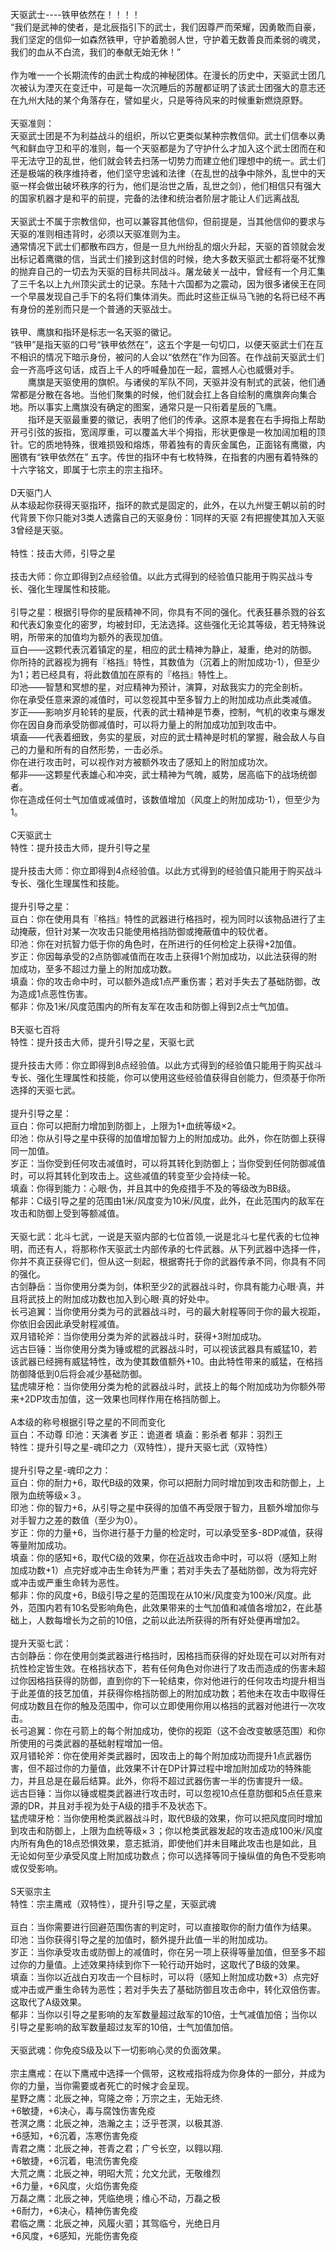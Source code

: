 <title>天驱</title>
<meta name="GENERATOR" content="WinCHM">
<meta http-equiv="Content-Type" content="text/html; charset=gb2312">
<br>天驱武士----铁甲依然在！！！！ 
<br>“我们是武神的使者，是北辰指引下的武士，我们因尊严而荣耀，因勇敢而自豪，我们坚定的信仰一如森然铁甲，守护着脆弱人世，守护着无数善良而柔弱的魂灵，我们的血从不白流，我们的奉献无始无休！” 
<br>
<br>作为唯一一个长期流传的由武士构成的神秘团体。在漫长的历史中，天驱武士团几次被认为湮灭在变迁中，可是每一次沉睡后的苏醒都证明了该武士团强大的意志还在九州大陆的某个角落存在，譬如星火，只是等待风来的时候重新燃烧原野。 
<br>
<br>天驱准则： 
<br>天驱武士团是不为利益战斗的组织，所以它更类似某种宗教信仰。武士们信奉以勇气和鲜血守卫和平的准则，每一个天驱都是为了守护什么才加入这个武士团而在和平无法守卫的乱世，他们就会转去扫荡一切势力而建立他们理想中的统一。武士们还是极端的秩序维持者，他们坚守忠诚和法律（在乱世的战争中除外，乱世中的天驱一样会做出破坏秩序的行为，他们是治世之盾，乱世之剑），他们相信只有强大的国家机器才是和平的前提，完备的法律和统治者阶层才能让人们远离战乱 
<br>
<br>天驱武士不属于宗教信仰，也可以兼容其他信仰，但前提是，当其他信仰的要求与天驱的准则相违背时，必须以天驱准则为主。 
<br>通常情况下武士们都散布四方，但是一旦九州纷乱的烟火升起，天驱的首领就会发出标记着鹰徽的信，当武士们接到这封信的时候，绝大多数天驱武士都将毫不犹豫的抛弃自己的一切去为天驱的目标共同战斗。屠龙破关一战中，曾经有一个月汇集了三千名以上九州顶尖武士的记录。东陆十六国都为之震动，因为很多诸侯王在同一个早晨发现自己手下的名将们集体消失。而此时这些正纵马飞驰的名将已经不再有身份的差别而只是一个普通的天驱战士。 
<br>
<br>铁甲、鹰旗和指环是标志一名天驱的徽记。 
<br>“铁甲”是指天驱的口号“铁甲依然在”，这五个字是一句切口，以便天驱武士们在互不相识的情况下暗示身份，被问的人会以“依然在”作为回答。在作战前天驱武士们会一齐高呼这句话，成百上千人的呼喊叠加在一起，震撼人心也威慑对手。 
<br>　　鹰旗是天驱使用的旗帜。与诸侯的军队不同，天驱并没有制式的武装，他们通常都是分散在各地。当他们聚集的时候，他们就会扛上各自绘制的鹰旗奔向集合地。所以事实上鹰旗没有确定的图案，通常只是一只衔着星辰的飞鹰。 
<br>　　指环是天驱最重要的徽记，表明了他们的传承。这原本是套在右手拇指上帮助开弓引弦的扳指，宽阔厚重，可以覆盖大半个拇指，形状更像是一枚加阔加粗的顶针。它的质地特殊，很难损毁和熔炼，带着独有的青灰金属色，正面铭有鹰徽，内圈镌有“铁甲依然在” 五字。传世的指环中有七枚特殊，在指套的内圈有着特殊的十六字铭文，即属于七宗主的宗主指环。 
<br>
<br>D天驱门人 
<br>从本级起你获得天驱指环，指环的款式是固定的，此外，在以九州燮王朝以前的时代背景下你只能对3类人透露自己的天驱身份：1同样的天驱 2有把握使其加入天驱 3曾经是天驱。 
<br>
<br>特性：技击大师，引导之星 
<br>
<br>技击大师：你立即得到2点经验值。以此方式得到的经验值只能用于购买战斗专长、强化生理属性和技能。 
<br>
<br>引导之星：根据引导你的星辰精神不同，你具有不同的强化。代表狂暴杀戮的谷玄和代表幻象变化的密罗，均被封印，无法选择。这些强化无论其等级，若无特殊说明，所带来的加值均为额外的表现加值。 
<br>亘白——这颗代表沉着镇定的星，相应的武士精神为静止，凝重，绝对的防御。 
<br>你所持的武器视为拥有『格挡』特性，其数值为（沉着上的附加成功-1），但至少为1；若已经具有，将此数值加在原有的『格挡』特性上。 
<br>印池——智慧和冥想的星，对应精神为预计，演算，对敌我实力的完全剖析。 
<br>你在承受任意来源的减值时，可以忽视其中至多智力上的附加成功点此类减值。 
<br>岁正——影响岁月轮转的星辰，代表的武士精神是节奏，控制，气机的收束与爆发 
<br>你在因自身而承受防御减值时，可以将力量上的附加成功加到攻击中。 
<br>填盍——代表着细致，务实的星辰，对应的武士精神是时机的掌握，融会敌人与自己的力量和所有的自然形势，一击必杀。 
<br>你在进行攻击时，可以视作对方被额外攻击了感知上的附加成功次。 
<br>郁非——这颗星代表雄心和冲突，武士精神为气魄，威势，居高临下的战场统御者。 
<br>你在造成任何士气加值或减值时，该数值增加（风度上的附加成功-1），但至少为1。 
<br>
<br>C天驱武士 
<br>特性：提升技击大师，提升引导之星 
<br>
<br>提升技击大师：你立即得到4点经验值。以此方式得到的经验值只能用于购买战斗专长、强化生理属性和技能。 
<br>
<br>提升引导之星： 
<br>亘白：你在使用具有『格挡』特性的武器进行格挡时，视为同时以该物品进行了主动掩蔽，但针对某一次攻击只能使用格挡防御或掩蔽值中的较优者。 
<br>印池：你在对抗智力低于你的角色时，在所进行的任何检定上获得+2加值。 
<br>岁正：你因每承受的2点防御减值而在攻击上获得1个附加成功，以此法获得的附加成功，至多不超过力量上的附加成功数。 
<br>填盍：你的攻击命中时，可以额外造成1点严重伤害；若对手失去了基础防御，改为造成1点恶性伤害。 
<br>郁非：你及1米/风度范围内的所有友军在攻击和防御上得到2点士气加值。 
<br>
<br>B天驱七百将 
<br>特性：提升技击大师，提升引导之星，天驱七武 
<br>
<br>提升技击大师：你立即得到8点经验值。以此方式得到的经验值只能用于购买战斗专长、强化生理属性和技能，你可以使用这些经验值获得自创能力，但须基于你所选择的天驱七武。 
<br>
<br>提升引导之星： 
<br>亘白：你可以把耐力增加到防御上，上限为1+血统等级×2。 
<br>印池：你从引导之星中获得的加值增加智力上的附加成功。此外，你在防御上获得同一加值。 
<br>岁正：当你受到任何攻击减值时，可以将其转化到防御上；当你受到任何防御减值时，可以将其转化到攻击上。这些减值的转变至少会持续一轮。 
<br>填盍：你得到能力：心眼·伪，并且其中的免疫措手不及的等级改为BB级。 
<br>郁非：C级引导之星的范围由1米/风度变为10米/风度，此外，在此范围内的敌军在攻击和防御上受到等额减值。 
<br>
<br>天驱七武：北斗七武，一说是天驱内部的七位首领,一说是北斗七星代表的七位神明，而还有人，将那称作天驱武士内部传承的七件武器。从下列武器中选择一件，你并不真正获得它们，但从这一刻起，根据寄托于你的武器传承不同，你具有不同的强化。 
<br>古剑静岳：当你使用分类为剑，体积至少2的武器战斗时，你具有能力心眼·真，并且将武技上的附加成功数也加入到心眼·真的好处中。 
<br>长弓追翼：当你使用分类为弓的武器战斗时，弓的最大射程等同于你的最大视距，你依旧会因此承受射程减值。 
<br>双月错轮斧：当你使用分类为斧的武器战斗时，获得+3附加成功。 
<br>远古巨锤：当你使用分类为锤或棍的武器战斗时，可以视该武器具有威猛10，若该武器已经拥有威猛特性，改为使其数值额外+10。由此特性带来的威猛，在格挡防御降低到0后将会减少基础防御。 
<br>猛虎啸牙枪：当你使用分类为枪的武器战斗时，武技上的每个附加成功为你额外带来+2DP攻击加值，这一效果也同样作用在格挡防御上。 
<br>
<br>A本级的称号根据引导之星的不同而变化 
<br>亘白：不动尊 印池：天演者 岁正：诡道者 填盍：影杀者 郁非：羽烈王 
<br>特性：提升引导之星-魂印之力（双特性），提升天驱七武（双特性） 
<br>
<br>提升引导之星-魂印之力： 
<br>亘白：你的耐力+6，取代B级的效果，你可以把耐力同时增加到攻击和防御上，上限为血统等级×３。 
<br>印池：你的智力+6，从引导之星中获得的加值不再受限于智力，且额外增加你与对手智力之差的数值（至少为0）。 
<br>岁正：你的力量+6，当你进行基于力量的检定时，可以承受至多-8DP减值，获得等量附加成功。 
<br>填盍：你的感知+6，取代C级的效果，你在近战攻击命中时，可以将（感知上附加成功数+1）点完好或冲击生命转为严重；若对手失去了基础防御，改为将完好或冲击或严重生命转为恶性。 
<br>郁非：你的风度+6，B级引导之星的范围现在从10米/风度变为100米/风度。此外，范围内若有10名受影响角色，此效果带来的士气加值和减值各增加2，在此基础上，人数每增长为之前的10倍，之前以此法所获得的所有好处便再增加2。 
<br>
<br>提升天驱七武： 
<br>古剑静岳：你在使用剑类武器进行格挡时，因格挡而获得的好处现在可以对所有对抗性检定皆生效。在格挡状态下，若有任何角色对你进行了攻击而造成的伤害未超过你因格挡获得的防御，直到你的下一轮结束，你对他进行的任何攻击均提升相当于此差值的技艺加值，并获得你格挡防御上的附加成功数；若他未在攻击中取得任何成功数且在你的触及范围中，你可以立即使用你用以格挡的武器对他进行一次攻击。 
<br>长弓追翼：你在弓箭上的每个附加成功，使你的视距（这不会改变敏感范围）和你所使用的弓类武器的基础射程增加一倍。 
<br>双月错轮斧：你在使用斧类武器时，因攻击上的每个附加成功而提升1点武器伤害，但不超过你的力量值，此效果不计在DP计算过程中增加附加成功的特殊能力，并且总是在最后结算。此外，你将不超过武器伤害一半的伤害提升一级。 
<br>远古巨锤：当你以锤或棍类武器进行攻击时，可以忽视10点任意防御和5点任意来源的DR，并且对手视为处于A级的措手不及状态下。 
<br>猛虎啸牙枪：当你使用枪类武器战斗时，取代B级的效果，你可以把风度同时增加到攻击和防御上，上限为血统等级×３；你以枪类武器发起的攻击造成100米/风度内所有角色的18点恐惧效果，意志抵消，即使他们并未目睹此攻击也是如此，且无论如何至少承受风度上附加成功数点；你可以选择等同于操纵值的角色不受影响或仅受影响。 
<br>
<br>S天驱宗主 
<br>特性：宗主鹰戒（双特性），提升引导之星，天驱武魂 
<br>
<br>亘白：当你需要进行回避范围伤害的判定时，可以直接取你的耐力值作为结果。 
<br>印池：当你获得引导之星的加值时，额外提升此值一半的附加成功。 
<br>岁正：当你承受攻击或防御上的减值时，你在另一项上获得等量加值，但至多不超过你的力量值。上述效果持续到你下一轮行动开始时，这取代了B级的效果。 
<br>填盍：当你以近战白刃攻击一个目标时，可以将（感知上附加成功数+3）点完好或冲击或严重生命转为恶性；若对手失去了基础防御且攻击命中，转化双倍伤害。这取代了A级效果。 
<br>郁非：当你以引导之星影响的友军数量超过敌军的10倍，士气减值加倍；当你以引导之星影响的敌军数量超过友军的10倍，士气加值加倍。 
<br>
<br>天驱武魂：你免疫S级及以下一切影响心灵的负面效果。 
<br>
<br>宗主鹰戒：在以下鹰戒中选择一个佩带，这枚戒指将成为你身体的一部分，并成为你的力量，当你需要或者死亡的时候才会呈现。 
<br>星野之鹰：北辰之神，穹隆之帝；万宗之主，无始无终. 
<br>+6敏捷，+6决心，毒与腐蚀伤害免疫 
<br>苍溟之鹰：北辰之神，浩瀚之主；泛乎苍溟，以极其游. 
<br>+6感知，+6沉着，冻寒伤害免疫 
<br>青君之鹰：北辰之神，苍青之君；广兮长空，以翱以翔. 
<br>+6敏捷，+6沉着，电流伤害免疫 
<br>大荒之鹰：北辰之神，明昭大荒；允文允武，无敬维烈 
<br>+6力量，+6风度，火焰伤害免疫 
<br>万磊之鹰：北辰之神，凭临绝境；维心不动，万磊之极 
<br>+6耐力，+6决心，精神伤害免疫 
<br>君临之鹰：北辰之神，风履火驷；其驾临兮，光绝日月 
<br>+6风度，+6感知，光能伤害免疫 